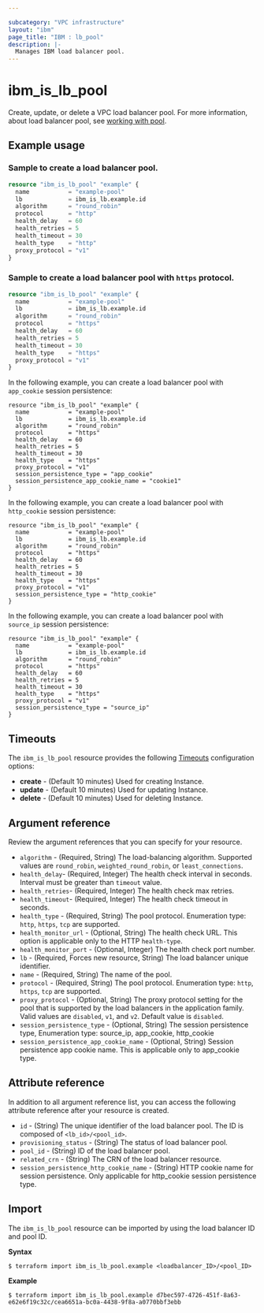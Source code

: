 ```yaml
---

subcategory: "VPC infrastructure"
layout: "ibm"
page_title: "IBM : lb_pool"
description: |-
  Manages IBM load balancer pool.
---
```


# ibm_is_lb_pool
Create, update, or delete a VPC load balancer pool.  For more information, about load balancer pool, see [working with pool](https://cloud.ibm.com/docs/vpc?topic=vpc-nlb-pools).

## Example usage

### Sample to create a load balancer pool.

```terraform
resource "ibm_is_lb_pool" "example" {
  name           = "example-pool"
  lb             = ibm_is_lb.example.id
  algorithm      = "round_robin"
  protocol       = "http"
  health_delay   = 60
  health_retries = 5
  health_timeout = 30
  health_type    = "http"
  proxy_protocol = "v1"
}

```

### Sample to create a load balancer pool with `https` protocol.

```terraform
resource "ibm_is_lb_pool" "example" {
  name           = "example-pool"
  lb             = ibm_is_lb.example.id
  algorithm      = "round_robin"
  protocol       = "https"
  health_delay   = 60
  health_retries = 5
  health_timeout = 30
  health_type    = "https"
  proxy_protocol = "v1"
}

```

In the following example, you can create a load balancer pool with `app_cookie` session persistence:

```hcl
resource "ibm_is_lb_pool" "example" {
  name           = "example-pool"
  lb             = ibm_is_lb.example.id
  algorithm      = "round_robin"
  protocol       = "https"
  health_delay   = 60
  health_retries = 5
  health_timeout = 30
  health_type    = "https"
  proxy_protocol = "v1"
  session_persistence_type = "app_cookie"
  session_persistence_app_cookie_name = "cookie1"
}

```

In the following example, you can create a load balancer pool with `http_cookie` session persistence:

```hcl
resource "ibm_is_lb_pool" "example" {
  name           = "example-pool"
  lb             = ibm_is_lb.example.id
  algorithm      = "round_robin"
  protocol       = "https"
  health_delay   = 60
  health_retries = 5
  health_timeout = 30
  health_type    = "https"
  proxy_protocol = "v1"
  session_persistence_type = "http_cookie"
}

```

In the following example, you can create a load balancer pool with `source_ip` session persistence:

```hcl
resource "ibm_is_lb_pool" "example" {
  name           = "example-pool"
  lb             = ibm_is_lb.example.id
  algorithm      = "round_robin"
  protocol       = "https"
  health_delay   = 60
  health_retries = 5
  health_timeout = 30
  health_type    = "https"
  proxy_protocol = "v1"
  session_persistence_type = "source_ip"
}
```

## Timeouts
The `ibm_is_lb_pool` resource provides the following [Timeouts](https://www.terraform.io/docs/language/resources/syntax.html) configuration options:

- **create** - (Default 10 minutes) Used for creating Instance.
- **update** - (Default 10 minutes) Used for updating Instance.
- **delete** - (Default 10 minutes) Used for deleting Instance.


## Argument reference
Review the argument references that you can specify for your resource. 

- `algorithm` - (Required, String) The load-balancing algorithm. Supported values are `round_robin`, `weighted_round_robin`, or `least_connections`.
- `health_delay`- (Required, Integer) The health check interval in seconds. Interval must be greater than `timeout` value.
- `health_retries`- (Required, Integer) The health check max retries.
- `health_timeout`- (Required, Integer) The health check timeout in seconds.
- `health_type` - (Required, String) The pool protocol. Enumeration type: `http`, `https`, `tcp` are supported.
- `health_monitor_url` - (Optional, String) The health check URL. This option is applicable only to the HTTP `health-type`.
- `health_monitor_port` - (Optional, Integer) The health check port number.
- `lb`  - (Required, Forces new resource, String) The load balancer unique identifier.
- `name` - (Required, String) The name of the pool.
- `protocol` - (Required, String) The pool protocol. Enumeration type: `http`, `https`, `tcp` are supported.
- `proxy_protocol` - (Optional, String) The proxy protocol setting for the pool that is supported by the load balancers in the application family. Valid values are `disabled`, `v1`, and `v2`. Default value is `disabled`.
- `session_persistence_type` - (Optional, String) The session persistence type, Enumeration type: source_ip, app_cookie, http_cookie
- `session_persistence_app_cookie_name` - (Optional, String) Session persistence app cookie name. This is applicable only to app_cookie type.

## Attribute reference
In addition to all argument reference list, you can access the following attribute reference after your resource is created.

- `id` - (String) The unique identifier of the load balancer pool. The ID is composed of `<lb_id>/<pool_id>`.
- `provisioning_status` - (String) The status of load balancer pool.
- `pool_id` - (String) ID of the load balancer pool.
- `related_crn` - (String) The CRN of the load balancer resource.
- `session_persistence_http_cookie_name` - (String) HTTP cookie name for session persistence. Only applicable for http_cookie session persistence type.

## Import
The `ibm_is_lb_pool` resource can be imported by using the load balancer ID and pool ID. 

**Syntax**

```
$ terraform import ibm_is_lb_pool.example <loadbalancer_ID>/<pool_ID>
```

**Example**

```
$ terraform import ibm_is_lb_pool.example d7bec597-4726-451f-8a63-e62e6f19c32c/cea6651a-bc0a-4438-9f8a-a0770bbf3ebb
```
